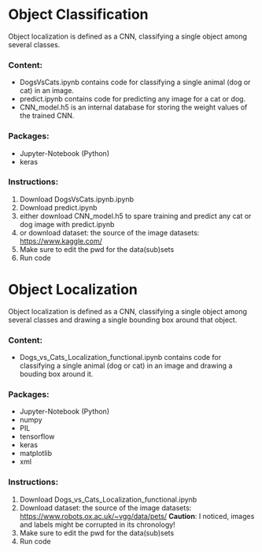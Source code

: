 
# Object Classification

Object localization is defined as a CNN, classifying a single object among several classes.

### Content:
- DogsVsCats.ipynb contains code for classifying a single animal (dog or cat) in an image.
- predict.ipynb contains code for predicting any image for a cat or dog.
- CNN_model.h5 is an internal database for storing the weight values of the trained CNN.

### Packages:
- Jupyter-Notebook (Python)
- keras

### Instructions:

1. Download DogsVsCats.ipynb.ipynb
2. Download predict.ipynb
3. either download CNN_model.h5 to spare training and predict any cat or dog image with predict.ipynb
4. or download dataset: the source of the image datasets: https://www.kaggle.com/
5. Make sure to edit the pwd for the data(sub)sets
6. Run code



# Object Localization

Object localization is defined as a CNN, classifying a single object among several classes and drawing a single bounding box around that object.

### Content:
- Dogs_vs_Cats_Localization_functional.ipynb contains code for classifying a single animal (dog or cat) in an image and drawing a bouding box around it.

### Packages:
- Jupyter-Notebook (Python)
- numpy
- PIL
- tensorflow
- keras
- matplotlib
- xml

### Instructions:

1. Download Dogs_vs_Cats_Localization_functional.ipynb 
2. Download dataset: the source of the image datasets: https://www.robots.ox.ac.uk/~vgg/data/pets/
**Caution**: I noticed, images and labels might be corrupted in its chronology!
3. Make sure to edit the pwd for the data(sub)sets
4. Run code 
